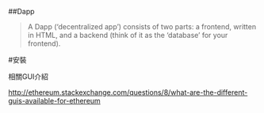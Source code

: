 ##Dapp

>A Dapp (‘decentralized app’) consists of two parts: a frontend, written in HTML, and a backend (think of it as the ‘database’ for your frontend).




#安裝

相關GUI介紹

http://ethereum.stackexchange.com/questions/8/what-are-the-different-guis-available-for-ethereum

